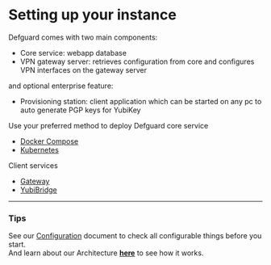 # Setting up your instance

Defguard comes with two main components:

- Core service: webapp database
- VPN gateway server: retrieves configuration from core and configures VPN interfaces on the gateway server

and optional enterprise feature:
- Provisioning station: client application which can be started on any pc to auto generate PGP keys for YubiKey

Use your preferred method to deploy Defguard core service

- [Docker Compose](docker-compose.md)
- [Kubernetes](kubernetes.md)

Client services

- [Gateway](gateway.md)
- [YubiBridge](enteprise-features/yubikey-provisioning.md)

--- 

### Tips
See our [Configuration](in-depth/environmental-variables-configuration.md) document to check all configurable things before you start.\
And learn about our Architecture [**here**](in-depth/architecture.md) to see how it works.
